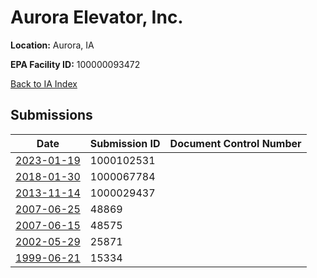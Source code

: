 # Aurora Elevator, Inc.

**Location:** Aurora, IA

**EPA Facility ID:** 100000093472

[Back to IA Index](../../index.md)

## Submissions

| Date | Submission ID | Document Control Number |
|------|--------------|-------------------------|
| [2023-01-19](submissions/1000102531.md) | 1000102531 |  |
| [2018-01-30](submissions/1000067784.md) | 1000067784 |  |
| [2013-11-14](submissions/1000029437.md) | 1000029437 |  |
| [2007-06-25](submissions/48869.md) | 48869 |  |
| [2007-06-15](submissions/48575.md) | 48575 |  |
| [2002-05-29](submissions/25871.md) | 25871 |  |
| [1999-06-21](submissions/15334.md) | 15334 |  |
